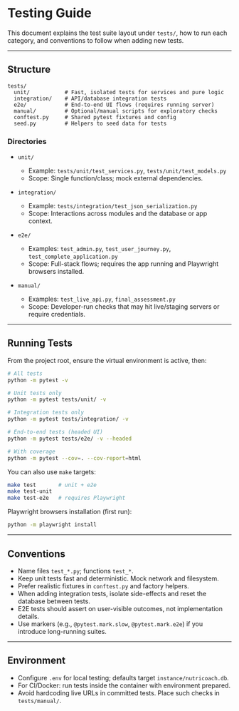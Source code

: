 # Testing Guide

This document explains the test suite layout under `tests/`, how to run each category, and conventions to follow when adding new tests.

---

## Structure

```
tests/
  unit/           # Fast, isolated tests for services and pure logic
  integration/    # API/database integration tests
  e2e/            # End-to-end UI flows (requires running server)
  manual/         # Optional/manual scripts for exploratory checks
  conftest.py     # Shared pytest fixtures and config
  seed.py         # Helpers to seed data for tests
```

### Directories

- `unit/`
  - Example: `tests/unit/test_services.py`, `tests/unit/test_models.py`
  - Scope: Single function/class; mock external dependencies.

- `integration/`
  - Example: `tests/integration/test_json_serialization.py`
  - Scope: Interactions across modules and the database or app context.

- `e2e/`
  - Examples: `test_admin.py`, `test_user_journey.py`, `test_complete_application.py`
  - Scope: Full-stack flows; requires the app running and Playwright browsers installed.

- `manual/`
  - Examples: `test_live_api.py`, `final_assessment.py`
  - Scope: Developer-run checks that may hit live/staging servers or require credentials.

---

## Running Tests

From the project root, ensure the virtual environment is active, then:

```bash
# All tests
python -m pytest -v

# Unit tests only
python -m pytest tests/unit/ -v

# Integration tests only
python -m pytest tests/integration/ -v

# End-to-end tests (headed UI)
python -m pytest tests/e2e/ -v --headed

# With coverage
python -m pytest --cov=. --cov-report=html
```

You can also use `make` targets:

```bash
make test       # unit + e2e
make test-unit
make test-e2e   # requires Playwright
```

Playwright browsers installation (first run):

```bash
python -m playwright install
```

---

## Conventions

- Name files `test_*.py`; functions `test_*`.
- Keep unit tests fast and deterministic. Mock network and filesystem.
- Prefer realistic fixtures in `conftest.py` and factory helpers.
- When adding integration tests, isolate side-effects and reset the database between tests.
- E2E tests should assert on user-visible outcomes, not implementation details.
- Use markers (e.g., `@pytest.mark.slow`, `@pytest.mark.e2e`) if you introduce long-running suites.

---

## Environment

- Configure `.env` for local testing; defaults target `instance/nutricoach.db`.
- For CI/Docker: run tests inside the container with environment prepared.
- Avoid hardcoding live URLs in committed tests. Place such checks in `tests/manual/`.


